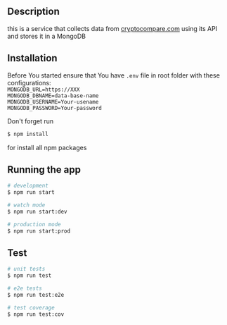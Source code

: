 
## Description

this is a service that collects data from [cryptocompare.com](cryptocompare.com) using its API and stores it in a MongoDB

## Installation
Before You started ensure that You have `.env` file in root folder with these configurations:  
`MONGODB_URL=https://XXX`    
`MONGODB_DBNAME=data-base-name`    
`MONGODB_USERNAME=Your-usename`    
`MONGODB_PASSWORD=Your-password`    


Don't forget run 
```bash
$ npm install
```
for install all npm packages

## Running the app

```bash
# development
$ npm run start

# watch mode
$ npm run start:dev

# production mode
$ npm run start:prod
```

## Test

```bash
# unit tests
$ npm run test

# e2e tests
$ npm run test:e2e

# test coverage
$ npm run test:cov
```


